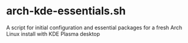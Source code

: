 # arch-kde-essentials.sh
A script for initial configuration and essential packages for a fresh Arch Linux install with KDE Plasma desktop
